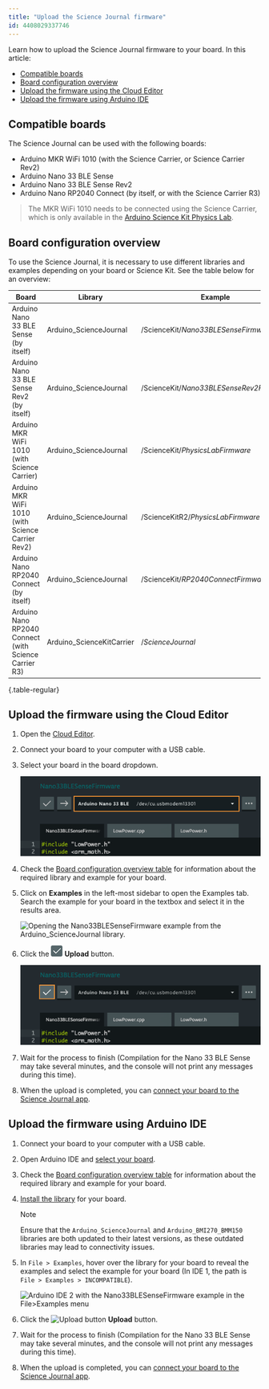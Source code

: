 ```yaml
---
title: "Upload the Science Journal firmware"
id: 4408029337746
---
```


Learn how to upload the Science Journal firmware to your board. In this article:

- [Compatible boards](#compatible-boards)
- [Board configuration overview](#board-configuration)
- [Upload the firmware using the Cloud Editor](#using-the-cloud-editor)
- [Upload the firmware using Arduino IDE](#using-arduino-ide)

<a id="compatible-boards"></a>

## Compatible boards

The Science Journal can be used with the following boards:

- Arduino MKR WiFi 1010 (with the Science Carrier, or Science Carrier Rev2)
- Arduino Nano 33 BLE Sense
- Arduino Nano 33 BLE Sense Rev2
- Arduino Nano RP2040 Connect (by itself, or with the Science Carrier R3)

> The MKR WiFi 1010 needs to be connected using the Science Carrier, which is only available in the [Arduino Science Kit Physics Lab](https://store.arduino.cc/products/arduino-science-kit-physics-lab).

<a id="board-configuration"></a>

## Board configuration overview

To use the Science Journal, it is necessary to use different libraries and examples depending on your board or Science Kit. See the table below for an overview:

| Board                                                 | Library                   | Example                                         |
| ----------------------------------------------------- | ------------------------- | ----------------------------------------------- |
| Arduino Nano 33 BLE Sense (by itself)                 | Arduino_ScienceJournal    | /ScienceKit/<em>Nano33BLESenseFirmware</em>     |
| Arduino Nano 33 BLE Sense Rev2 (by itself)            | Arduino_ScienceJournal    | /ScienceKit/<em>Nano33BLESenseRev2Firmware</em> |
| Arduino MKR WiFi 1010 (with Science Carrier)          | Arduino_ScienceJournal    | /ScienceKit/<em>PhysicsLabFirmware</em>         |
| Arduino MKR WiFi 1010 (with Science Carrier Rev2)     | Arduino_ScienceJournal    | /ScienceKitR2/<em>PhysicsLabFirmware</em>       |
| Arduino Nano RP2040 Connect (by itself)               | Arduino_ScienceJournal    | /ScienceKit/<em>RP2040ConnectFirmware</em>      |
| Arduino Nano RP2040 Connect (with Science Carrier R3) | Arduino_ScienceKitCarrier | /<em>ScienceJournal</em>                        |

{.table-regular}

<a id="using-the-cloud-editor"></a>

## Upload the firmware using the Cloud Editor

1. Open the [Cloud Editor](https://support.arduino.cc/hc/en-us/articles/13809101080732-Open-the-Cloud-Editor).

2. Connect your board to your computer with a USB cable.

3. Select your board in the board dropdown.

   ![The board dropdown in the Cloud Editor.](img/web-editor-sj-firmware-board.png)

4. Check the [Board configuration overview table](#board-configuration) for information about the required library and example for your board.

5. Click on **Examples** in the left-most sidebar to open the Examples tab. Search the example for your board in the textbox and select it in the results area.

   ![Opening the Nano33BLESenseFirmware example from the Arduino_ScienceJournal library.](img/web-editor-select-example.png)

6. Click the ![Cloud Editor upload button.](img/symbol_upload-web.png) **Upload** button.

   ![Uploading the sketch in the Cloud Editor.](img/web-editor-sj-firmware-upload.png)

7. Wait for the process to finish (Compilation for the Nano 33 BLE Sense may take several minutes, and the console will not print any messages during this time).

8. When the upload is completed, you can [connect your board to the Science Journal app](https://support.arduino.cc/hc/en-us/articles/4407749620370).

<a id="using-arduino-ide"></a>

## Upload the firmware using Arduino IDE

1. Connect your board to your computer with a USB cable.

2. Open Arduino IDE and [select your board](https://support.arduino.cc/hc/en-us/articles/4406856349970-Select-board-and-port-in-Arduino-IDE).

3. Check the [Board configuration overview table](#board-configuration) for information about the required library and example for your board.

4. [Install the library](https://support.arduino.cc/hc/en-us/articles/5145457742236-Add-libraries-to-Arduino-IDE) for your board.

   > [!NOTE]
   > Ensure that the `Arduino_ScienceJournal` and `Arduino_BMI270_BMM150` libraries are both updated to their latest versions, as these outdated libraries may lead to connectivity issues.

5. In `File > Examples`, hover over the library for your board to reveal the examples and select the example for your board (In IDE 1, the path is `File > Examples > INCOMPATIBLE`).

   ![Arduino IDE 2 with the Nano33BLESenseFirmware example in the File>Examples menu](img/ide2-select-example-sj.png)

6. Click the ![Upload button](img/symbol_upload.png) **Upload** button.

7. Wait for the process to finish (Compilation for the Nano 33 BLE Sense may take several minutes, and the console will not print any messages during this time).

8. When the upload is completed, you can [connect your board to the Science Journal app](https://support.arduino.cc/hc/en-us/articles/4407749620370).
